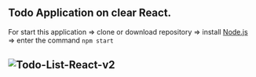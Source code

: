 Todo Application on clear React.
--------
For start this application => clone or download repository => install [Node.js](https://nodejs.org/en/) => enter the command `npm start`

![Todo-List-React-v2](https://user-images.githubusercontent.com/45894469/82564051-c61b0480-9b80-11ea-9be6-52ae6f7dc9e2.gif)
------
